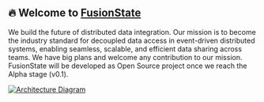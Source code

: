 ## 🔥 Welcome to [FusionState](https://fusionstate.io)

We build the future of distributed data integration. Our mission is to become the industry standard for decoupled data access in event-driven distributed systems, enabling seamless, scalable, and efficient data sharing across teams. We have big plans and welcome any contribution to our mission. FusionState will be developed as Open Source project once we reach the Alpha stage (v0.1).

[![Architecture Diagram](https://assets.fusionstate.io/images:architecture.png)](https://assets.fusionstate.io/images:architecture.png)
